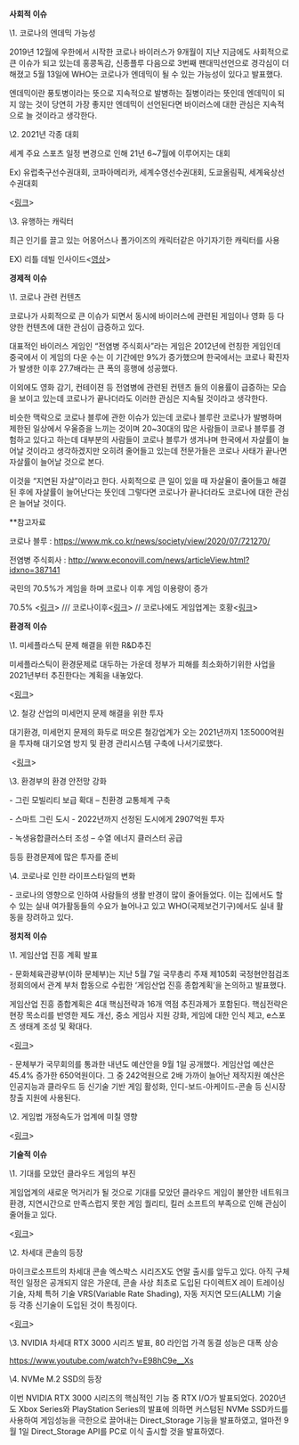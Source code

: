 **사회적 이슈**

\1.   코로나의 엔데믹 가능성

2019년 12월에 우한에서 시작한 코로나 바이러스가 9개월이 지난 지금에도 사회적으로 큰 이슈가 되고 있는데 홍콩독감, 신종플루 다음으로 3번째 팬대믹선언으로 경각심이 더해졌고 5월 13일에 WHO는 코로나가 엔데믹이 될 수 있는 가능성이 있다고 발표했다.

엔데믹이란 풍토병이라는 뜻으로 지속적으로 발병하는 질병이라는 뜻인데 엔데믹이 되지 않는 것이 당연히 가장 좋지만 엔데믹이 선언된다면 바이러스에 대한 관심은 지속적으로 늘 것이라고 생각한다.

\2.   2021년 각종 대회

세계 주요 스포츠 일정 변경으로 인해 21년 6~7월에 이루어지는 대회

Ex) 유럽축구선수권대회, 코파아메리카, 세계수영선수권대회, 도쿄올림픽, 세계육상선수권대회

<[링크](https://www.yna.co.kr/view/GYH20200409001300044)>

\3.   유행하는 캐릭터

최근 인기를 끌고 있는 어몽어스나 폴가이즈의 캐릭터같은 아기자기한 캐릭터를 사용

EX) 리틀 데빌 인사이드<[영상](https://www.youtube.com/watch?v=AI6dXLb65nI)>

 

 

 

 

 

 

 

 

 

 

 

**경제적 이슈**

\1.   코로나 관련 컨텐츠

코로나가 사회적으로 큰 이슈가 되면서 동시에 바이러스에 관련된 게임이나 영화 등 다양한 컨텐츠에 대한 관심이 급증하고 있다.

대표적인 바이러스 게임인 “전염병 주식회사”라는 게임은 2012년에 런칭한 게임인데 중국에서 이 게임의 다운 수는 이 기간에만 9%가 증가했으며 한국에서는 코로나 확진자가 발생한 이후 27.7배라는 큰 폭의 흥행에 성공했다.

이외에도 영화 감기, 컨테이젼 등 전염병에 관련된 컨텐츠 들의 이용률이 급증하는 모습을 보이고 있는데 코로나가 끝나더라도 이러한 관심은 지속될 것이라고 생각한다.

비슷한 맥락으로 코로나 블루에 관한 이슈가 있는데 코로나 블루란 코로나가 발병하며 제한된 일상에서 우울증을 느끼는 것이며 20~30대의 많은 사람들이 코로나 블루를 경험하고 있다고 하는데 대부분의 사람들이 코로나 블루가 생겨나며 한국에서 자살률이 늘어날 것이라고 생각하겠지만 오히려 줄어들고 있는데 전문가들은 코로나 사태가 끝나면 자살률이 늘어날 것으로 본다.

이것을 “지연된 자살”이라고 한다. 사회적으로 큰 일이 있을 때 자살율이 줄어들고 해결된 후에 자살률이 늘어난다는 뜻인데 그렇다면 코로나가 끝나더라도 코로나에 대한 관심은 늘어날 것이다.

**참고자료

코로나 블루 : https://www.mk.co.kr/news/society/view/2020/07/721270/

전염병 주식회사 : http://www.econovill.com/news/articleView.html?idxno=387141

국민의 70.5%가 게임을 하며 코로나 이후 게임 이용량이 증가

70.5% <[링크](http://it.chosun.com/site/data/html_dir/2020/08/07/2020080703157.html)>  ///  코로나이후<[링크](https://www.sedaily.com/NewsVIew/1Z3ZI6DQZO)> // 코로나에도 게임업계는 호황<[링크](https://biz.chosun.com/site/data/html_dir/2020/06/11/2020061101362.html)>

 

 

 

 

 

 

**환경적 이슈**

\1.   미세플라스틱 문제 해결을 위한 R&D추진

미세플라스틱이 환경문제로 대두하는 가운데 정부가 피해를 최소화하기위한 사업을 2021년부터 추진한다는 계획을 내놓았다.

<[링크](https://www.sciencetimes.co.kr/news/미세플라스틱-문제-대응2021년-다부처-rd-추진/)>

 

\2.   철강 산업의 미세먼지 문제 해결을 위한 투자

대기환경, 미세먼지 문제의 화두로 떠오른 철강업계가 오는 2021년까지 1조5000억원을 투자해 대기오염 방지 및 환경 관리시스템 구축에 나서기로했다.

​      <[링크](https://www.kyongbuk.co.kr/news/articleView.html?idxno=2004642)>

 

\3.   환경부의 환경 안전망 강화

\-   그린 모빌리티 보급 확대 – 친환경 교통체계 구축

\-   스마트 그린 도시 - 2022년까지 선정된 도시에게 2907억원 투자

\-   녹생융합클러스터 조성 – 수열 에너지 클러스터 공급

등등 환경문제에 많은 투자를 준비

 

\4.   코로나로 인한 라이프스타일의 변화

\-   코로나의 영향으로 인하여 사람들의 생활 반경이 많이 줄어들었다. 이는 집에서도 할 수 있는 실내 여가활동들의 수요가 늘어나고 있고 WHO(국제보건기구)에서도 실내 활동을 장려하고 있다.

 

 

 

 

 

**정치적 이슈**

\1.   게임산업 진흥 계획 발표

\-    문화체육관광부(이하 문체부)는 지난 5월 7일 국무총리 주재 제105회 국정현안점검조정회의에서 관계 부처 합동으로 수립한 ‘게임산업 진흥 종합계획’을 논의하고 발표했다.
 
 게임산업 진흥 종합계획은 4대 핵심전략과 16개 역점 추진과제가 포함된다. 핵심전략은 현장 목소리를 반영한 제도 개선, 중소 게임사 지원 강화, 게임에 대한 인식 제고, e스포츠 생태계 조성 및 확대다.

<[링크](http://www.gameinsight.co.kr/news/articleView.html?idxno=20704)>

\-    문체부가 국무회의를 통과한 내년도 예산안을 9월 1일 공개했다. 게임산업 예산은 45.4% 증가한 650억원이다. 그 중 242억원으로 2배 가까이 늘어난 제작지원 예산은 인공지능과 클라우드 등 신기술 기반 게임 활성화, 인디-보드-아케이드-콘솔 등 신시장 창출 지원에 사용된다. 

 

 

\2.   게임법 개정속도가 업계에 미칠 영향

<[링크](https://www.donga.com/news/It/article/all/20200709/101899188/1)>

 

 

 

 

 

 

 

 

 

 

 

**기술적 이슈**

\1.   기대를 모았던 클라우드 게임의 부진

게임업계의 새로운 먹거리가 될 것으로 기대를 모았던 클라우드 게임이 불안한 네트워크 환경, 지연시간으로 만족스럽지 못한 게임 퀄리티, 킬러 소프트의 부족으로 인해 관심이 줄어들고 있다.

<[링크](http://www.gameinsight.co.kr/news/articleView.html?idxno=20704)>

 

\2.   차세대 콘솔의 등장

마이크로소프트의 차세대 콘솔 엑스박스 시리즈X도 연말 출시를 앞두고 있다. 아직 구체적인 일정은 공개되지 않은 가운데, 콘솔 사상 최초로 도입된 다이렉트X 레이 트레이싱 기술, 자체 특허 기술 VRS(Variable Rate Shading), 자동 저지연 모드(ALLM) 기술 등 각종 신기술이 도입된 것이 특징이다.

<[링크](http://www.gameinsight.co.kr/news/articleView.html?idxno=20704)>

 

\3.   NVIDIA 차세대 RTX 3000 시리즈 발표, 80 라인업 가격 동결 성능은 대폭 상승

https://www.youtube.com/watch?v=E98hC9e__Xs

 

\4.   NVMe M.2 SSD의 등장

이번 NVIDIA RTX 3000 시리즈의 핵심적인 기능 중 RTX I/O가 발표되었다. 2020년도 Xbox Series와 PlayStation Series의 발표에 의하면 커스텀된 NVMe SSD카드를 사용하여 게임성능을 극한으로 끌어내는 Direct_Storage 기능을 발표하였고, 얼마전 9월 1일 Direct_Storage API를 PC로 이식 출시할 것을 발표하였다.
